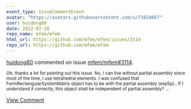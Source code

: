 ```yaml
---
event_type: IssueCommentEvent
avatar: "https://avatars.githubusercontent.com/u/7102466?"
user: huidong80
date: 2022-07-28
repo_name: mfem/mfem
html_url: https://github.com/mfem/mfem/issues/3114
repo_url: https://github.com/mfem/mfem
---
```


<a href='https://github.com/huidong80' target='_blank'>huidong80</a> commented on issue <a href='https://github.com/mfem/mfem/issues/3114' target='_blank'>mfem/mfem#3114</a>.

<small>Oh,  thanks a lot  for pointing out this issue.  No, I can live without partial assembly since most of the time, I use tetrahedral elements.  I was confused that FormRectangularSystemMatrix object has to be with the partial assembly (exp5p)..   If I understand it correctly, this object shall be independent of partial assembly?   ...</small>

<a href='https://github.com/mfem/mfem/issues/3114' target='_blank'>View Comment</a>